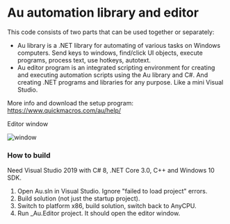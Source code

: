 # Au automation library and editor

This code consists of two parts that can be used together or separately:
- Au library is a .NET library for automating of various tasks on Windows computers. Send keys to windows, find/click UI objects, execute programs, process text, use hotkeys, autotext.
- Au editor program is an integrated scripting environment for creating and executing automation scripts using the Au library and C#. And creating .NET programs and libraries for any purpose. Like a mini Visual Studio.

More info and download the setup program: https://www.quickmacros.com/au/help/

Editor window

![window](https://www.quickmacros.com/au/help/images/window.png "Editor window")

### How to build
Need Visual Studio 2019 with C# 8, .NET Core 3.0, C++ and Windows 10 SDK.

1. Open Au.sln in Visual Studio. Ignore "failed to load project" errors.
2. Build solution (not just the startup project).
3. Switch to platform x86, build solution, switch back to AnyCPU.
4. Run _Au.Editor project. It should open the editor window.
